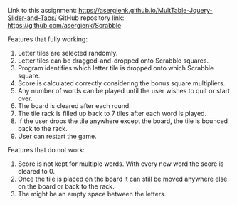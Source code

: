 Link to this assignment: https://asergienk.github.io/MultTable-Jquery-Slider-and-Tabs/
GitHub repository link: https://github.com/asergienk/Scrabble

Features that fully working:
1. Letter tiles are selected randomly.
2. Letter tiles can be dragged-and-dropped onto Scrabble squares.
3. Program identifies which letter tile is dropped onto which Scrabble square.
4. Score is calculated correctly considering the bonus square multipliers.
5. Any number of words can be played until the user wishes to quit or start over.
6. The board is cleared after each round.
7. The tile rack is filled up back to 7 tiles after each word is played.
8. If the user drops the tile anywhere except the board, the tile is bounced back to the rack.
9. User can restart the game.


Features that do not work:
1. Score is not kept for multiple words. With every new word the score is cleared to 0.
2. Once the tile is placed on the board it can still be moved anywhere else on the board or back to the rack.
3. The might be an empty space between the letters.
